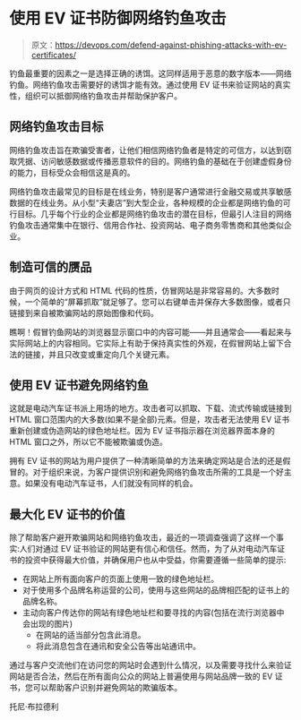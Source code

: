 # 使用 EV 证书防御网络钓鱼攻击

> 原文：<https://devops.com/defend-against-phishing-attacks-with-ev-certificates/>

钓鱼最重要的因素之一是选择正确的诱饵。这同样适用于恶意的数字版本——网络钓鱼。网络钓鱼攻击需要好的诱饵才能有效。通过使用 EV 证书来验证网站的真实性，组织可以抵御网络钓鱼攻击并帮助保护客户。

## 网络钓鱼攻击目标

网络钓鱼攻击旨在欺骗受害者，让他们相信网络钓鱼者是特定的可信方，以达到窃取凭据、访问敏感数据或传播恶意软件的目的。网络钓鱼的基础在于创建虚假身份的能力，目标受众会相信这是真的。

网络钓鱼攻击最常见的目标是在线业务，特别是客户通常进行金融交易或共享敏感数据的在线业务。从小型“夫妻店”到大型企业，各种规模的企业都是网络钓鱼的可行目标。几乎每个行业的企业都是网络钓鱼攻击的潜在目标，但最引人注目的网络钓鱼攻击通常集中在银行、信用合作社、投资网站、电子商务零售商和其他类似企业。

## 制造可信的赝品

由于网页的设计方式和 HTML 代码的性质，仿冒网站是非常容易的。大多数时候，一个简单的“屏幕抓取”就足够了。您可以右键单击并保存大多数图像，或者只链接到来自被欺骗网站的原始图像和代码。

瞧啊！假冒钓鱼网站的浏览器显示窗口中的内容可能——并且通常会——看起来与实际网站上的内容相同。它实际上有助于保持真实性的外观，在假冒网站上留下合法的链接，并且只改变或重定向几个关键元素。

## 使用 EV 证书避免网络钓鱼

这就是电动汽车证书派上用场的地方。攻击者可以抓取、下载、流式传输或链接到 HTML 窗口范围内的大多数(如果不是全部)元素。但是，攻击者无法使用 EV 证书重新创建或伪造网站的绿色地址栏。因为 EV 证书指示器在浏览器界面本身的 HTML 窗口之外，所以它不能被欺骗或伪造。

拥有 EV 证书的网站为用户提供了一种清晰简单的方法来确定网站是合法的还是假冒的。对于组织来说，为客户提供识别和避免网络钓鱼攻击所需的工具是一个好主意。如果没有电动汽车证书，人们就没有同样的机会。

## 最大化 EV 证书的价值

除了帮助客户避开欺骗网站和网络钓鱼攻击，最近的一项调查强调了这样一个事实:人们对通过 EV 证书验证的网站更有信心和信任。然而，为了从对电动汽车证书的投资中获得最大价值，并确保用户也从中受益，你需要遵循一些简单的提示:

*   在网站上所有面向客户的页面上使用一致的绿色地址栏。
*   对于使用多个品牌名称运营的公司，使用与这些网站的品牌相匹配的证书上的品牌名称。
*   主动向客户传达你的网站有绿色地址栏和要寻找的内容(包括在流行浏览器中会出现的图片)
    *   在网站的适当部分包含此消息。
    *   将此消息包含在通讯和安全公告等出站通讯中。

通过与客户交流他们在访问您的网站时会遇到什么情况，以及需要寻找什么来验证网站是否合法，然后在所有面向公众的网站上普遍使用与网站品牌一致的 EV 证书，您可以帮助客户识别并避免网站的欺骗版本。

托尼·布拉德利